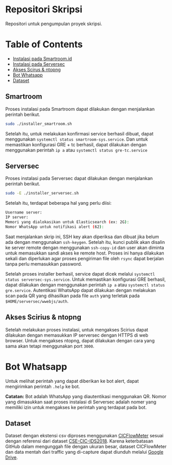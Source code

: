 # Repositori Skripsi
Repositori untuk pengumpulan proyek skripsi.
# Table of Contents
  - [Instalasi pada Smartroom.id](#smartroom)
  - [Instalasi pada Serversec](#serversec)
  - [Akses Scirus & ntopng](#akses-scirius--ntopng)
  - [Bot Whatsapp](#bot-whatsapp)
  - [Dataset](#dataset)
  
## Smartroom
Proses instalasi pada Smartroom dapat dilakukan dengan menjalankan perintah berikut.
  ```sh
  sudo ./installer_smartroom.sh
  ```

Setelah itu, untuk melakukan konfirmasi service berhasil dibuat, dapat menggunakan `systemctl status smartroom-sys.service`. Dan untuk memastikan konfigurasi GRE + tc berhasil, dapat dilakukan dengan menggunakan perintah `ip a` atau `systemctl status gre-tc.service`
## Serversec

Proses instalasi pada Serversec dapat dilakukan dengan menjalankan perintah berikut.
  ```sh
  sudo -E ./installer_serversec.sh
  ```
Setelah itu, terdapat beberapa hal yang perlu diisi:
```sh
Username server:
IP server:
Memori yang dialokasikan untuk Elasticsearch (ex: 2G):
Nomor WhatsApp untuk notifikasi alert (62):
```
Saat menjalankan skrip ini, SSH key akan diperiksa dan dibuat jika belum ada dengan menggunakan `ssh-keygen`. Setelah itu, kunci publik akan disalin ke server remote dengan menggunakan `ssh-copy-id` dan user akan diminta untuk memasukkan sandi akses ke remote host. Proses ini hanya dilakukan sekali dan diperlukan agar proses pengiriman file oleh `rsync` dapat berjalan tanpa perlu memasukkan password.


Setelah proses installer berhasil, service dapat dicek melalui `systemctl status serversec-sys.service`. Untuk memastikan konfigurasi GRE berhasil, dapat dilakukan dengan menggunakan perintah `ip a` atau `systemctl status gre.service`. Autentikasi WhatsApp dapat dilakukan dengan melakukan scan pada QR yang dihasilkan pada file `auth` yang terletak pada `$HOME/serversec/wwebjs/auth`.

## Akses Scirius & ntopng
Setelah melakukan proses instalasi, untuk mengakses Scirius dapat dilakukan dengan memasukkan IP serversec dengan HTTPS di web browser. Untuk mengakses ntopng, dapat dilakukan dengan cara yang sama akan tetapi menggunakan port `3000`.

# Bot Whatsapp
Untuk melihat perintah yang dapat diberikan ke bot alert, dapat mengirimkan perintah `.help` ke bot.

**Catatan:** Bot adalah WhatsApp yang diautentikasi menggunakan QR. Nomor yang dimasukkan saat proses instalasi di Serversec adalah nomer yang memiliki izin untuk mengakses ke perintah yang terdapat pada bot.
## Dataset
Dataset dengan ekstensi csv diproses menggunakan [CICFlowMeter](https://github.com/ahlashkari/CICFlowMeter) sesuai dengan referensi dari dataset [CSE-CIC-IDS2018](https://www.unb.ca/cic/datasets/ids-2018.html). Karena keterbatasan GitHub dalam mengunggah file dengan ukuran besar, dataset CICFlowMeter dan data mentah dari traffic yang di-capture dapat diunduh melalui [Google Drive](https://drive.google.com/drive/folders/1SSXQJJo3ulyAqY5RfIz8yTqrp6kO4hLR?usp=sharing). 
